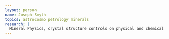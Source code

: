 ```yaml
---
layout: person
name: Joseph Smyth
topics: astrocosmo petrology minerals
research: |
  Mineral Physics, crystal structure controls on physical and chemical properties of minerals as related to the structure and composition of the Earth's mantle
---
```


